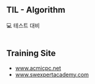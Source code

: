 ## TIL - Algorithm
:computer: 테스트 대비
<br/><br/>
## Training Site
- www.acmicpc.net<br/>
- www.swexpertacademy.com
